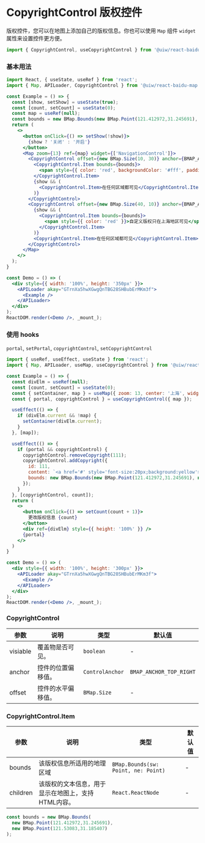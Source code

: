 CopyrightControl 版权控件
===

版权控件，您可以在地图上添加自己的版权信息。你也可以使用 `Map` 组件 `widget` 属性来设置控件更方便。

```jsx
import { CopyrightControl, useCopyrightControl } from '@uiw/react-baidu-map';
```

### 基本用法

<!--DemoStart,bgWhite--> 
```jsx
import React, { useState, useRef } from 'react';
import { Map, APILoader, CopyrightControl } from '@uiw/react-baidu-map';

const Example = () => {
  const [show, setShow] = useState(true);
  const [count, setCount] = useState(0);
  const map = useRef(null);
  const bounds = new BMap.Bounds(new BMap.Point(121.412972,31.245691), new BMap.Point(121.53083,31.185407));
  return (
    <>
      <button onClick={() => setShow(!show)}>
        {show ? '关闭' : '开启'}
      </button>
      <Map zoom={13} ref={map} widget={['NavigationControl']}>
        <CopyrightControl offset={new BMap.Size(10, 30)} anchor={BMAP_ANCHOR_TOP_RIGHT}>
          <CopyrightControl.Item bounds={bounds}>
            <span style={{ color: 'red', backgroundColor: '#fff', padding: 3 }}>自定义版权只在上海地区可见</span>
          </CopyrightControl.Item>
          {show && (
            <CopyrightControl.Item>在任何区域都可见</CopyrightControl.Item>
          )}
        </CopyrightControl>
        <CopyrightControl offset={new BMap.Size(40, 10)} anchor={BMAP_ANCHOR_BOTTOM_RIGHT}>
          {show && (
            <CopyrightControl.Item bounds={bounds}>
              <span style={{ color: 'red' }}>自定义版权只在上海地区可见</span>
            </CopyrightControl.Item>
          )}
          <CopyrightControl.Item>在任何区域都可见</CopyrightControl.Item>
        </CopyrightControl>
      </Map>
    </>
  );
}

const Demo = () => (
  <div style={{ width: '100%', height: '350px' }}>
    <APILoader akay="GTrnXa5hwXGwgQnTBG28SHBubErMKm3f">
      <Example />
    </APILoader>
  </div>
);
ReactDOM.render(<Demo />, _mount_);
```
<!--End-->


### 使用 hooks

`portal`, `setPortal`, `copyrightControl`, `setCopyrightControl`

<!--DemoStart,bgWhite--> 
```jsx
import { useRef, useEffect, useState } from 'react';
import { Map, APILoader, useMap, useCopyrightControl } from '@uiw/react-baidu-map';

const Example = () => {
  const divElm = useRef(null);
  const [count, setCount] = useState(0);
  const { setContainer, map } = useMap({ zoom: 13, center: '上海', widget: ['NavigationControl'] });
  const { portal, copyrightControl } = useCopyrightControl({ map });

  useEffect(() => {
    if (divElm.current && !map) {
      setContainer(divElm.current);
    }
  }, [map]);

  useEffect(() => {
    if (portal && copyrightControl) {
      copyrightControl.removeCopyright(111);
      copyrightControl.addCopyright({
        id: 111,
        content: `<a href='#' style='font-size:20px;background:yellow'>我是自定义版权控件呀${count}</a>`,
        bounds: new BMap.Bounds(new BMap.Point(121.412972,31.245691), new BMap.Point(121.53083,31.185407)),
      });
    }
  }, [copyrightControl, count]);
  return (
    <>
      <button onClick={() => setCount(count + 1)}>
        更改版权信息 {count}
      </button>
      <div ref={divElm} style={{ height: '100%' }} />
      {portal}
    </>
  )
}

const Demo = () => (
  <div style={{ width: '100%', height: '300px' }}>
    <APILoader akay="GTrnXa5hwXGwgQnTBG28SHBubErMKm3f">
      <Example />
    </APILoader>
  </div>
);
ReactDOM.render(<Demo />, _mount_);
```
<!--End-->

### CopyrightControl

| 参数 | 说明 | 类型 | 默认值 |
| ----- | ----- | ----- | ----- |
| visiable | 覆盖物是否可见。 | `boolean` | - |
| anchor | 控件的位置偏移值。| `ControlAnchor` | `BMAP_ANCHOR_TOP_RIGHT` |
| offset | 控件的水平偏移值。 | `BMap.Size` | - |

### CopyrightControl.Item

| 参数 | 说明 | 类型 | 默认值 |
| ----- | ----- | ----- | ----- |
| bounds | 该版权信息所适用的地理区域 | `BMap.Bounds(sw: Point, ne: Point)` | - |
| children | 该版权的文本信息，用于显示在地图上，支持HTML内容。 | `React.ReactNode` | - |

```js
const bounds = new BMap.Bounds(
  new BMap.Point(121.412972,31.245691),
  new BMap.Point(121.53083,31.185407)
);
```